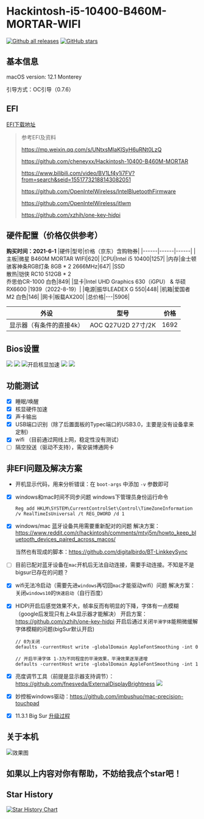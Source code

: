 # Hackintosh-i5-10400-B460M-MORTAR-WIFI
[![Github all releases](https://img.shields.io/github/downloads/3Alan/Hackintosh-i5-10400-B460M-MORTAR-WIFI/total.svg)](https://GitHub.com/3Alan/Hackintosh-i5-10400-B460M-MORTAR-WIFI/releases/)
[![GitHub stars](https://img.shields.io/github/stars/3Alan/Hackintosh-i5-10400-B460M-MORTAR-WIFI.svg?style=social&label=Star&maxAge=2592000)](https://GitHub.com/3Alan/Hackintosh-i5-10400-B460M-MORTAR-WIFI/stargazers/)

## 基本信息
macOS version: 12.1 Monterey

引导方式：OC引导（0.7.6）

## EFI 

[EFI下载地址](https://github.com/3Alan/Hackintosh-i5-10400-B460M-MORTAR-WIFI/releases/tag/v.2.1.0)

> 参考EFI及资料
> 
> https://mp.weixin.qq.com/s/UNtxsMIaKISyH6uRNt0LzQ
> 
> https://github.com/cheneyxx/Hackintosh-10400-B460M-MORTAR
> 
> https://www.bilibili.com/video/BV1Lf4y1i7FV?from=search&seid=15517732188143082051
> 
> https://github.com/OpenIntelWireless/IntelBluetoothFirmware
> 
> https://github.com/OpenIntelWireless/itlwm
> 
> https://github.com/xzhih/one-key-hidpi

## 硬件配置（价格仅供参考）
**购买时间：2021-6-1**
|硬件|型号|价格（京东）含购物券|
|------|------|------|
|主板|微星 B460M MORTAR WIFI|620|
|CPU|Intel i5 10400|1257|
|内存|金士顿骇客神条RGB灯条 8GB * 2 2666MHz|647|
|SSD <br /> 散热|铠侠 RC10 512GB * 2 <br /> 乔思伯CR-1000 白色|849|
|显卡|Intel UHD Graphics 630（iGPU） & 华硕 RX6600 |1939（2022-8-19）|
|电源|振华LEADEX G 550|448|
|机箱|爱国者 M2 白色|146|
|网卡|板载AX200|
|总价格|---|5906|

|外设|型号|价格|
|------|------|------|
|显示器（有条件的直接4k）|AOC Q27U2D 27寸/2K|1692|

## Bios设置
![](./images/pic1.png)
![](./images/pic2.png)
![开启核显加速](./images/pic3.png)
![](./images/pic4.png)
![](./images/pic5.png)


## 功能测试
- [x] 睡眠/唤醒
- [x] 核显硬件加速
- [x] 声卡输出
- [x] USB端口识别（除了后置面板的Typec端口的USB3.0，主要是没有设备拿来定制）
- [x] wifi （目前通过网线上网，稳定性没有测试）
- [ ] 隔空投送（驱动不支持），需安装博通网卡

## 非EFI问题及解决方案
- 开机显示代码，用来分析错误：在 `boot-args` 中添加 `-v` 参数即可
- [x] windows和mac时间不同步问题
  windows下管理员身份运行命令
  ```
  Reg add HKLM\SYSTEM\CurrentControlSet\Control\TimeZoneInformation /v RealTimeIsUniversal /t REG_DWORD /d 1
  ```
- [x] windows/mac 蓝牙设备共用需要重新配对的问题
  解决方案：https://www.reddit.com/r/hackintosh/comments/mtvj5m/howto_keep_bluetooth_devices_paired_across_macos/ 
  
  当然也有现成的脚本：https://github.com/digitalbirdo/BT-LinkkeySync
- [ ] 目前已配对蓝牙设备在`mac`开机后无法自动连接，需要手动连接。不知是不是bigsur已存在的问题？
- [x] wifi无法冷启动（需要先进`windows`再切回`mac`才能驱动wifi）问题
  解决方案：关闭`windows10`的`快速启动`（自行百度）
- [x] HIDPI开启后感觉效果不大，帧率反而有明显的下降，字体有一点模糊（google后发现只有上4k显示器才能解决）
  开启方案：https://github.com/xzhih/one-key-hidpi
  开启后通过关闭`平滑字体`能稍微缓解字体模糊的问题(bigSur默认开启)
  ```
  // 0为关闭
  defaults -currentHost write -globalDomain AppleFontSmoothing -int 0

  // 开启平滑字体 1-3为不同程度的平滑效果，平滑效果逐渐递增
  defaults -currentHost write -globalDomain AppleFontSmoothing -int 1
  ```

- [x] 亮度调节工具（前提是显示器支持调节）：https://github.com/fnesveda/ExternalDisplayBrightness
  ![](./images/externalDisplayExternalDisplayBrightness.png)

- [x] 妙控板windows驱动：https://github.com/imbushuo/mac-precision-touchpad
- [x] 11.3.1 Big Sur [升级过程](https://github.com/3Alan/Hackintosh-i5-10400-B460M-MORTAR-WIFI/tree/main/Monterey)

## 关于本机
![效果图](./images/WechatIMG24.jpeg)

## 如果以上内容对你有帮助，不妨给我点个star吧！

## Star History

[![Star History Chart](https://api.star-history.com/svg?repos=3Alan/Hackintosh-i5-10400-B460M-MORTAR-WIFI&type=Date)](https://star-history.com/#3Alan/Hackintosh-i5-10400-B460M-MORTAR-WIFI&Date)

